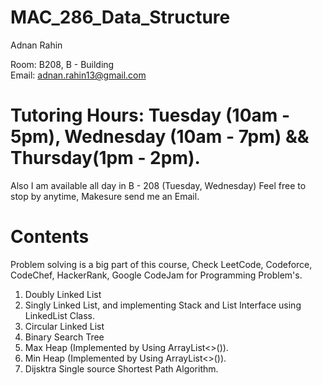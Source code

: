# MAC_286_Data_Structure
Adnan Rahin

Room: B208, B - Building  
Email: adnan.rahin13@gmail.com
# Tutoring Hours: Tuesday (10am - 5pm), Wednesday (10am - 7pm) && Thursday(1pm - 2pm).

Also I am available all day in B - 208 (Tuesday, Wednesday) Feel free to stop by anytime, Makesure send me an Email. 

# Contents

Problem solving is a big part of this course, Check LeetCode, Codeforce, CodeChef, HackerRank, Google CodeJam for Programming Problem's.


1. Doubly Linked List
2. Singly Linked List, and implementing Stack and List Interface using LinkedList Class.
3. Circular Linked List
4. Binary Search Tree
5. Max Heap	(Implemented by Using ArrayList<>()).
6. Min Heap (Implemented by Using ArrayList<>()).
7. Dijsktra Single source Shortest Path Algorithm. 

